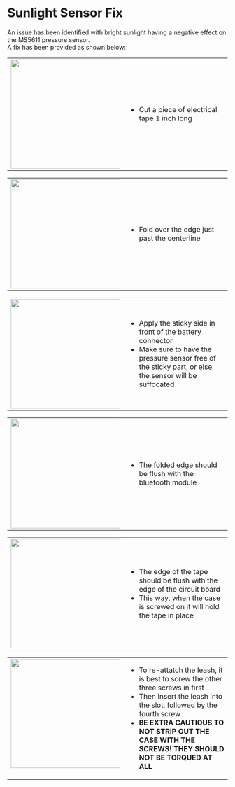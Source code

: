 <h1>Sunlight Sensor Fix</h1>
An issue has been identified with bright sunlight having a negative effect on the MS5611 pressure sensor. </br>
A fix has been provided as shown below:

<table>
  <tr>
    <td width=33% vAlign="top" align="center">
      <img src="https://github.com/glydrfreak/vSpeed-Vario/blob/master/Images/ssf1.JPG" width=250>
    </td>
    <td width=66%> 
      <ul>
        <li>Cut a piece of electrical tape 1 inch long</li>
      </ul>
    </td>
  </tr>
</table>
<table>
  <tr>
    <td width=33% vAlign="top" align="center">
      <img src="https://github.com/glydrfreak/vSpeed-Vario/blob/master/Images/ssf2.JPG" width=250>
    </td>
    <td width=66%> 
      <ul>
        <li>Fold over the edge just past the centerline</li>
      </ul>
    </td>
  </tr>
</table>
<table>
  <tr>
    <td width=33% vAlign="top" align="center">
      <img src="https://github.com/glydrfreak/vSpeed-Vario/blob/master/Images/Inkedssf3_LI.JPG" width=250>
    </td>
    <td width=66%> 
      <ul>
        <li>Apply the sticky side in front of the battery connector</li>
        <li>Make sure to have the pressure sensor free of the sticky part, or else the sensor will be suffocated</li>
      </ul>
    </td>
  </tr>
</table>
<table>
  <tr>
    <td width=33% vAlign="top" align="center">
      <img src="https://github.com/glydrfreak/vSpeed-Vario/blob/master/Images/ssf4.JPG" width=250>
    </td>
    <td width=66%> 
      <ul>
        <li>The folded edge should be flush with the bluetooth module</li>
      </ul>
    </td>
  </tr>
</table>
<table>
  <tr>
    <td width=33% vAlign="top" align="center">
      <img src="https://github.com/glydrfreak/vSpeed-Vario/blob/master/Images/ssf5.JPG" width=250>
    </td>
    <td width=66%> 
      <ul>
        <li>The edge of the tape should be flush with the edge of the circuit board</li>
        <li>This way, when the case is screwed on it will hold the tape in place</li>
      </ul>
    </td>
  </tr>
</table>
<table>
  <tr>
    <td width=33% vAlign="top" align="center">
      <img src="https://github.com/glydrfreak/vSpeed-Vario/blob/master/Images/ssf6.JPG" width=250>
    </td>
    <td width=66%> 
      <ul>
        <li>To re-attatch the leash, it is best to screw the other three screws in first</li>
        <li>Then insert the leash into the slot, followed by the fourth screw</li>
        <li><b>BE EXTRA CAUTIOUS TO NOT STRIP OUT THE CASE WITH THE SCREWS! THEY SHOULD NOT BE TORQUED AT ALL</b></li>
      </ul>
    </td>
  </tr>
</table>
